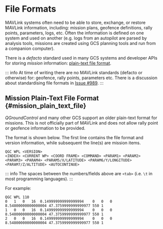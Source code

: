 # File Formats

MAVLink systems often need to be able to store, exchange, or restore MAVLink information, including: mission plans, geofence definitions, rally points, parameters, logs, etc.
Often the information is defined on one system and used on another (e.g. logs from an autopilot are parsed by analysis tools, missions are created using GCS planning tools and run from a companion computer).

There is a _defacto_ standard used in many GCS systems and developer APIs for storing _mission_ information: [plain-text file format](#mission_plain_text_file).

::: info
At time of writing there are no MAVLink standards (defacto or otherwise) for: geofence, rally points, parameters etc.
There is a discussion about standardising file formats in [Issue #989](https://github.com/mavlink/mavlink/issues/989).
:::

## Mission Plain-Text File Format {#mission_plain_text_file}

_QGroundControl_ and many other GCS support an older plain-text format for missions.
This is not officially part of MAVLink and does not allow rally point or geofence information to be provided.

The format is shown below.
The first line contains the file format and version information, while subsequent the line(s) are mission items.

```
QGC WPL <VERSION>
<INDEX> <CURRENT WP> <COORD FRAME> <COMMAND> <PARAM1> <PARAM2> <PARAM3> <PARAM4> <PARAM5/X/LATITUDE> <PARAM6/Y/LONGITUDE> <PARAM7/Z/ALTITUDE> <AUTOCONTINUE>
```

::: info
The spaces between the numbers/fields above are `<tab>` (i.e. `\t` in most programming languages).
:::

For example:

```
QGC WPL 110
0	1	0	16	0.149999999999999994	0	0	0	8.54800000000000004	47.3759999999999977	550	1
1	0	0	16	0.149999999999999994	0	0	0	8.54800000000000004	47.3759999999999977	550	1
2	0	0	16	0.149999999999999994	0	0	0	8.54800000000000004	47.3759999999999977	550	1
```
